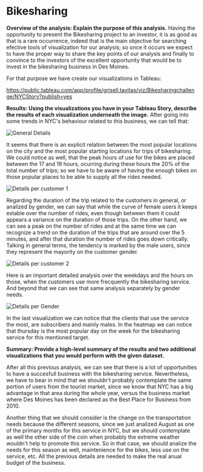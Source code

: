 # Bikesharing

**Overview of the analysis: Explain the purpose of this analysis.**
Having the opportunity to present the Bikesharing project to an investor, it is as good as that is a rare occurrence, indeed that is the main objective for searching efective tools of visualization for our analysis; so once it occurs we expect to have the proper way to share the key points of our analysis and finally to convince to the investors
of the excellent opportunity that would be to invest in the bikesharing business in Des Moines.

For that purpose we have create our visualizations in Tableau:

https://public.tableau.com/app/profile/grisell.tavitas/viz/Bikesharingchallenge/NYCStory?publish=yes

**Results: Using the visualizations you have in your Tableau Story, describe the results of each visualization underneath the image.**
After going into some trends in NYC's behaviour related to this business, we can tell that: 

![General Details](https://user-images.githubusercontent.com/90433064/147484914-3039c4cb-503c-4031-894e-4bc53ddd7e92.png)

It seems that there is an explicit relation between the most popular locations on the city and the most popular starting locations for trips of bikesharing. 
We could notice as well, that the peak hours of use for the bikes are placed between the 17 and 19 hours, ocurring during these hours the 20% of the total number of trips; so we have to be aware of having the enough bikes on those popular places to be able to supply all the rides needed.  

![Details per customer 1](https://user-images.githubusercontent.com/90433064/147487821-6202b448-d21d-4c1d-8ef8-22168b9a2fd3.png)

Regarding the duration of the trip related to the customers in general, or analized by gender, we can say that while the curve of female users it keeps estable over the number of rides, even though between them it could appears a variance on the duration of those trips. On the other hand, we can see a peak on the number of rides and at the same time we can recognize a trend on the duration of the trips that are around over the 5 minutes, and after that duration the number of rides goes down critically.
Talking in general terms, the tendency is marked by the male users, since they represent the mayority on the customer gender.

![Details per customer 2](https://user-images.githubusercontent.com/90433064/147489257-0579a812-334a-47fa-ae32-b61e081b2532.png)

Here is an important detailed analysis over the weekdays and the hours on those, when the customers use more frecquently the bikesharing service. And beyond that we can see that same analysis separately by gender needs.  

![Details per Gender](https://user-images.githubusercontent.com/90433064/147489837-9a42a4b6-3900-4dc4-baf8-40a1d99e5b72.png)

In the last visualization we can notice that the clients that use the service the most, are subscribers and mainly males. In the heatmap we can notice that thursday is the most popular day on the week for the bikesharing service for this mentioned target.  

**Summary: Provide a high-level summary of the results and two additional visualizations that you would perform with the given dataset.**

After all this previous analysis, we can see that there is a lot of opportunities to have a succesfull business with the bikesharing service. Nevertheless, we have to bear in mind that we shouldn't probably contemplate the same portion of users from the tourist market, since we know that NYC has a big advantage in that area during the whole year, versus the business market where Des Moines has been declared as the Best Place for Business from 2010. 

Another thing that we should consider is the change on the transportation needs because the different seasons, since we just analized August as one of the primary months for this service in NYC, but we should contemplate as well the other side of the coin when probably the extreme weather wouldn't help to promote this service. So in that case, we should analize the needs for this season as well, maintenience for the bikes, less use on the service, etc. All the previous details are needed to make the real anual budget of the business.    

